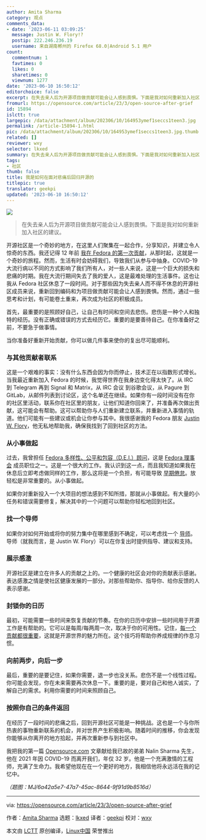 ```yaml
---
author: Amita Sharma
category: 观点
comments_data:
- date: '2023-06-11 03:09:25'
  message: Justin W. Flory!?
  postip: 222.246.236.19
  username: 来自湖南郴州的 Firefox 68.0|Android 5.1 用户
count:
  commentnum: 1
  favtimes: 0
  likes: 0
  sharetimes: 0
  viewnum: 1277
date: '2023-06-10 16:50:12'
editorchoice: false
excerpt: 在失去亲人后为开源项目做贡献可能会让人感到畏惧。下面是我对如何重新加入社区的建议。
fromurl: https://opensource.com/article/23/3/open-source-after-grief
id: 15894
islctt: true
largepic: /data/attachment/album/202306/10/164953ymef1seccs1teen3.jpg
permalink: /article-15894-1.html
pic: /data/attachment/album/202306/10/164953ymef1seccs1teen3.jpg.thumb.jpg
related: []
reviewer: wxy
selector: lkxed
summary: 在失去亲人后为开源项目做贡献可能会让人感到畏惧。下面是我对如何重新加入社区的建议。
tags:
- 社区
thumb: false
title: 我是如何在面对悲痛后回归开源的
titlepic: true
translator: geekpi
updated: '2023-06-10 16:50:12'
---
```


![](/data/attachment/album/202306/10/164953ymef1seccs1teen3.jpg)



> 
> 在失去亲人后为开源项目做贡献可能会让人感到畏惧。下面是我对如何重新加入社区的建议。
> 
> 
> 


开源社区是一个奇妙的地方，在这里人们聚集在一起合作，分享知识，并建立令人惊奇的东西。我还记得 12 年前 [我在 Fedora 的第一次贡献](https://fedoraproject.org/wiki/User:Amsharma)，从那时起，这就是一个奇妙的旅程。然而，生活有时会妨碍我们，导致我们从参与中抽身。COVID-19 大流行病以不同的方式影响了我们所有人，对一些人来说，这是一个巨大的损失和悲痛的时期。我在大流行期间失去了我的爱人，这是最难处理的生活事件。这也让我从 Fedora 社区休息了一段时间。对于那些因为失去亲人而不得不休息的开源社区成员来说，重新回到编码和为项目做贡献可能会让人感到畏惧。然而，通过一些思考和计划，有可能卷土重来，再次成为社区的积极成员。


首先，最重要的是照顾好自己，让自己有时间和空间去悲伤。悲伤是一种个人和独特的经历。没有正确或错误的方式去经历它。重要的是要善待自己。在你准备好之前，不要急于做事情。


当你准备好重新开始贡献，你可以做几件事来使你的复出尽可能顺利。


### 与其他贡献者联系


这是一个艰难的事实：没有什么东西会因为你而停止，技术正在以指数形式增长。当我最近重新加入 Fedora 的时候，我觉得世界在我身边变化得太快了。从 IRC 到 Telegram 再到 Signal 和 Matrix，从 IRC 会议 到谷歌会议，从 Pagure 到 GitLab，从邮件列表到讨论区，这个名单还在继续。如果你有一段时间没有在你的社区里活动，联系你在社区里的朋友，让他们知道你回来了，并准备再次做出贡献，这可能会有帮助。这可以帮助你与人们重新建立联系，并重新进入事情的轨道。他们可能有一些建议或机会让你参与其中。我很感谢我的 Fedora 朋友 [Justin W. Flory](https://opensource.com/users/jflory)，他无私地帮助我，确保我找到了回到社区的方法。


### 从小事做起


过去，我曾担任 [Fedora 多样性、公平和包容（D.E.I.）顾问](https://docs.fedoraproject.org/en-US/diversity-inclusion/roles/council-advisor/)，这是 [Fedora 理事会](https://docs.fedoraproject.org/en-US/council/) 成员职位之一。这是一个很大的工作。我认识到这一点，而且我知道如果我在休息后立即考虑做同样的工作，那么这将是一个负担，有可能导致 [早期倦怠](https://opensource.com/article/21/5/open-source-burnout)。放轻松是非常重要的。从小事做起。


如果你对重新投入一个大项目的想法感到不知所措，那就从小事做起。有大量的小任务和错误需要修复，解决其中的一个问题可以帮助你轻松地回到社区。


### 找一个导师


如果你对如何开始或将你的努力集中在哪里感到不确定，可以考虑找一个 [导师](https://enterprisersproject.com/article/2019/10/it-mentors-how-make-most-of-mentoring?intcmp=7013a000002qLH8AAM)。导师（就我而言，是 Justin W. Flory）可以在你复出时提供指导、建议和支持。


### 展示感激


开源社区是建立在许多人的贡献之上的。一个健康的社区会对你的贡献表示感谢。表达感激之情是使社区健康发展的一部分。对那些帮助你、指导你、给你反馈的人表示感谢。


### 封锁你的日历


最初，可能需要一些时间来恢复贡献的节奏。在你的日历中安排一些时间用于开源工作是有帮助的。它可以是每周/每两周一次，取决于你的可用性。记住，[每一个贡献都很重要](https://opensource.com/article/23/3/non-code-contribution-open-source)，这就是开源世界的魅力所在。这个技巧将帮助你养成规律的作息习惯。


### 向前两步，向后一步


最后，重要的是要记住，如果你需要，退一步也没关系。悲伤不是一个线性过程。你可能会发现，你在未来需要再次休息一下。重要的是，要对自己和他人诚实，了解自己的需求。利用你需要的时间来照顾自己。


### 按照你自己的条件返回


在经历了一段时间的悲痛之后，回到开源社区可能是一种挑战。这也是一个与你所热衷的事物重新联系的机会，并对世界产生积极影响。随着时间的推移，你会发现你能够从你离开的地方拾起，并再次重新参与到社区中。


我把我的第一篇 [Opensource.com](http://Opensource.com) 文章献给我已故的弟弟 Nalin Sharma 先生，他在 2021 年因 COVID-19 而离开我们，年仅 32 岁。他是一个充满激情的工程师，充满了生命力。我希望他现在在一个更好的地方，我相信他将永远活在我的记忆中。


*（题图：MJ/6a42a5e7-47a7-45ac-8644-9f91d9b8516d）*




---


via: <https://opensource.com/article/23/3/open-source-after-grief>


作者：[Amita Sharma](https://opensource.com/users/amita) 选题：[lkxed](https://github.com/lkxed/) 译者：[geekpi](https://github.com/geekpi) 校对：[wxy](https://github.com/wxy)


本文由 [LCTT](https://github.com/LCTT/TranslateProject) 原创编译，[Linux中国](https://linux.cn/) 荣誉推出